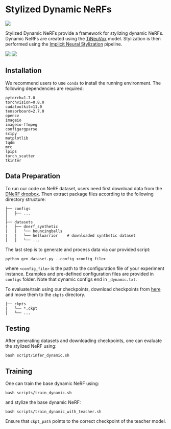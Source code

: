# Stylized Dynamic NeRFs

<!-- [![License: MIT](https://img.shields.io/badge/License-MIT-green.svg)](https://opensource.org/licenses/MIT) -->
<!-- [[Paper]](https://arxiv.org/abs/2204.01943) [[Website]](https://zhiwenfan.github.io/INS/) -->

![](https://github.com/codeysun/stylized-dynamic-nerf/blob/master/gifs/nerf.gif)

Stylized Dynamic NeRFs provide a framework for stylizing dynamic NeRFs. Dynamic NeRFs are created using the [TiNeuVox](https://github.com/hustvl/TiNeuVox) model. Stylization is then performed using the [Implicit Neural Stylization](https://github.com/VITA-Group/INS) pipeline.

![](https://github.com/rchhong/INS-Dynamic/blob/master/gifs/bouncingballs_starry.gif)
![](https://github.com/rchhong/INS-Dynamic/blob/master/gifs/lego_scream.gif)

## Installation

We recommend users to use `conda` to install the running environment. The following dependencies are required:

```
pytorch=1.7.0
torchvision=0.8.0
cudatoolkit=11.0
tensorboard=2.7.0
opencv
imageio
imageio-ffmpeg
configargparse
scipy
matplotlib
tqdm
mrc
lpips
torch_scatter
tkinter
```

## Data Preparation

To run our code on NeRF dataset, users need first download data from the [DNeRF dropbox](https://drive.google.com/drive/folders/128yBriW1IG_3NJ5Rp7APSTZsJqdJdfc1). Then extract package files according to the following directory structure:

```
├── configs
│   ├── ...
│
├── datasets
|   ├── dnerf_synthetic
|   |   └── bouncingballs
|   |   └── hellwarrior    # downloaded synthetic dataset
|   |   └── ...
```

The last step is to generate and process data via our provided script:

```
python gen_dataset.py --config <config_file>
```

where `<config_file>` is the path to the configuration file of your experiment instance. Examples and pre-defined configuration files are provided in `configs` folder. Note that dynamic configs end in `_dynamic.txt`.

To evaluate/train using our checkpoints, download checkpoints from [here](https://utexas.box.com/s/8rp69ikhc68v2vu1tslqidcnjfq60nok) and move them to the `ckpts` directory.

```
├── ckpts
|   └── *.ckpt
│   └── ...
```

## Testing

After generating datasets and downloading checkpoints, one can evaluate the stylized NeRF using:

```
bash script/infer_dynamic.sh
```

## Training

One can train the base dynamic NeRF using:

```
bash scripts/train_dynamic.sh
```

and stylize the base dynamic NeRF:

```
bash scripts/train_dynamic_with_teacher.sh
```

Ensure that `ckpt_path` points to the correct checkpoint of the teacher model.
